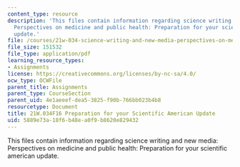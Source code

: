 ```yaml
---
content_type: resource
description: 'This files contain information regarding science writing and new media:
  Perspectives on medicine and public health: Preparation for your scientific american
  update.'
file: /courses/21w-034-science-writing-and-new-media-perspectives-on-medicine-and-public-health-fall-2016/5889e73a18f6b48ea0f9b8620e829432_MIT21W_034F16_PreSciAmeri.pdf
file_size: 151532
file_type: application/pdf
learning_resource_types:
- Assignments
license: https://creativecommons.org/licenses/by-nc-sa/4.0/
ocw_type: OCWFile
parent_title: Assignments
parent_type: CourseSection
parent_uid: 4e1aeeef-dea5-3825-f90b-766bb023b4b8
resourcetype: Document
title: 21W.034F16 Preparation for your Scientific American Update
uid: 5889e73a-18f6-b48e-a0f9-b8620e829432
---
```

This files contain information regarding science writing and new media: Perspectives on medicine and public health: Preparation for your scientific american update.